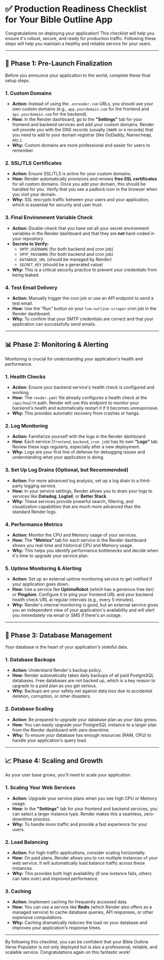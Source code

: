 # ✅ Production Readiness Checklist for Your Bible Outline App

Congratulations on deploying your application! This checklist will help you ensure it's robust, secure, and ready for production traffic. Following these steps will help you maintain a healthy and reliable service for your users.

---

## 🚀 **Phase 1: Pre-Launch Finalization**

Before you announce your application to the world, complete these final setup steps.

### **1. Custom Domains**
   - **Action:** Instead of using the `.onrender.com` URLs, you should use your own custom domains (e.g., `app.yourdomain.com` for the frontend and `api.yourdomain.com` for the backend).
   - **How:** In the Render dashboard, go to the **"Settings"** tab for your frontend and backend services and add your custom domains. Render will provide you with the DNS records (usually `CNAME` or `A` records) that you need to add to your domain registrar (like GoDaddy, Namecheap, etc.).
   - **Why:** Custom domains are more professional and easier for users to remember.

### **2. SSL/TLS Certificates**
   - **Action:** Ensure SSL/TLS is active for your custom domains.
   - **How:** Render automatically provisions and renews **free SSL certificates** for all custom domains. Once you add your domain, this should be handled for you. Verify that you see a padlock icon in the browser when you visit your domain.
   - **Why:** SSL encrypts traffic between your users and your application, which is essential for security and user trust.

### **3. Final Environment Variable Check**
   - **Action:** Double-check that you have set all your secret environment variables in the Render dashboard and that they are **not** hard-coded in your repository.
   - **Secrets to Verify:**
     - `SMTP_USERNAME` (for both backend and cron job)
     - `SMTP_PASSWORD` (for both backend and cron job)
     - `DATABASE_URL` (should be managed by Render)
     - `SECRET_KEY` (should be a generated value)
   - **Why:** This is a critical security practice to prevent your credentials from being leaked.

### **4. Test Email Delivery**
   - **Action:** Manually trigger the cron job or use an API endpoint to send a test email.
   - **How:** Use the "Run" button on your `lsm-outline-scraper` cron job in the Render dashboard.
   - **Why:** To confirm that your SMTP credentials are correct and that your application can successfully send emails.

---

## 📊 **Phase 2: Monitoring & Alerting**

Monitoring is crucial for understanding your application's health and performance.

### **1. Health Checks**
   - **Action:** Ensure your backend service's health check is configured and working.
   - **How:** The `render.yaml` file already configures a health check at the `/api/health` path. Render will use this endpoint to monitor your backend's health and automatically restart it if it becomes unresponsive.
   - **Why:** This provides automatic recovery from crashes or hangs.

### **2. Log Monitoring**
   - **Action:** Familiarize yourself with the logs in the Render dashboard.
   - **How:** Each service (`frontend`, `backend`, `cron job`) has its own **"Logs"** tab. Review these logs regularly, especially after a new deployment.
   - **Why:** Logs are your first line of defense for debugging issues and understanding what your application is doing.

### **3. Set Up Log Drains (Optional, but Recommended)**
   - **Action:** For more advanced log analysis, set up a log drain to a third-party logging service.
   - **How:** In your service settings, Render allows you to drain your logs to services like **Datadog**, **Logtail**, or **Better Stack**.
   - **Why:** These services provide powerful search, filtering, and visualization capabilities that are much more advanced than the standard Render logs.

### **4. Performance Metrics**
   - **Action:** Monitor the CPU and Memory usage of your services.
   - **How:** The **"Metrics"** tab for each service in the Render dashboard shows you real-time and historical CPU and Memory usage.
   - **Why:** This helps you identify performance bottlenecks and decide when it's time to upgrade your service plan.

### **5. Uptime Monitoring & Alerting**
   - **Action:** Set up an external uptime monitoring service to get notified if your application goes down.
   - **How:** Use a service like **UptimeRobot** (which has a generous free tier) or **Pingdom**. Configure it to ping your frontend URL and your backend health check URL at regular intervals (e.g., every 5 minutes).
   - **Why:** Render's internal monitoring is good, but an external service gives you an independent view of your application's availability and will alert you immediately via email or SMS if there's an outage.

---

## 💾 **Phase 3: Database Management**

Your database is the heart of your application's stateful data.

### **1. Database Backups**
   - **Action:** Understand Render's backup policy.
   - **How:** Render automatically takes daily backups of all paid PostgreSQL databases. Free databases are not backed up, which is a key reason to upgrade to a paid plan as you get serious.
   - **Why:** Backups are your safety net against data loss due to accidental deletion, corruption, or other disasters.

### **2. Database Scaling**
   - **Action:** Be prepared to upgrade your database plan as your data grows.
   - **How:** You can easily upgrade your PostgreSQL instance to a larger plan from the Render dashboard with zero downtime.
   - **Why:** To ensure your database has enough resources (RAM, CPU) to handle your application's query load.

---

## 📈 **Phase 4: Scaling and Growth**

As your user base grows, you'll need to scale your application.

### **1. Scaling Your Web Services**
   - **Action:** Upgrade your service plans when you see high CPU or Memory usage.
   - **How:** In the **"Settings"** tab for your frontend and backend services, you can select a larger instance type. Render makes this a seamless, zero-downtime process.
   - **Why:** To handle more traffic and provide a fast experience for your users.

### **2. Load Balancing**
   - **Action:** For high-traffic applications, consider scaling horizontally.
   - **How:** On paid plans, Render allows you to run multiple instances of your web service. It will automatically load balance traffic across these instances.
   - **Why:** This provides both high availability (if one instance fails, others can take over) and improved performance.

### **3. Caching**
   - **Action:** Implement caching for frequently accessed data.
   - **How:** You can use a service like **Redis** (which Render also offers as a managed service) to cache database queries, API responses, or other expensive computations.
   - **Why:** Caching dramatically reduces the load on your database and improves your application's response times.

---

By following this checklist, you can be confident that your Bible Outline Verse Populator is not only deployed but is also a professional, reliable, and scalable service. Congratulations again on this fantastic work!

